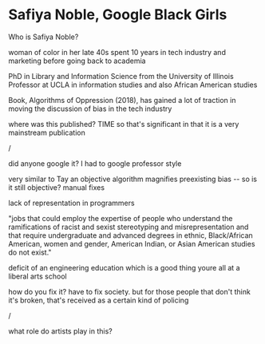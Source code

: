 # Safiya Noble, Google Black Girls

Who is Safiya Noble?

woman of color in her late 40s
spent 10 years in tech industry and marketing before going back to academia

PhD in Library and Information Science from the University of Illinois
Professor at UCLA in information studies and also African American studies

Book, Algorithms of Oppression (2018), has gained a lot of traction in moving the discussion of bias in the tech industry

where was this published? TIME
so that's significant in that it is a very mainstream publication

/

did anyone google it? I had to google professor style

very similar to Tay
an objective algorithm magnifies preexisting bias -- so is it still objective?
manual fixes

lack of representation in programmers

"jobs that could employ the expertise of people who understand the ramifications of racist and sexist stereotyping and misrepresentation and that require undergraduate and advanced degrees in ethnic, Black/African American, women and gender, American Indian, or Asian American studies do not exist."

deficit of an engineering education
which is a good thing youre all at a liberal arts school

how do you fix it?
have to fix society. but for those people that don't think it's broken, that's received as a certain kind of policing

/

what role do artists play in this?
